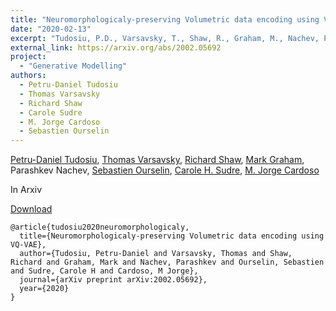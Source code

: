 ```yaml
---
title: "Neuromorphologicaly-preserving Volumetric data encoding using VQ-VAE"
date: "2020-02-13"
excerpt: "Tudosiu, P.D., Varsavsky, T., Shaw, R., Graham, M., Nachev, P., Ourselin, S., Sudre, C.H. and Cardoso, M.J., 2020. arXiv preprint arXiv:2002.05692."
external_link: https://arxiv.org/abs/2002.05692
project:
  - "Generative Modelling"
authors:
  - Petru-Daniel Tudosiu
  - Thomas Varsavsky
  - Richard Shaw
  - Carole Sudre
  - M. Jorge Cardoso
  - Sebastien Ourselin
---
```


[Petru-Daniel Tudosiu](/people/daniel_tudosiu), [Thomas Varsavsky](/people/thomas_varsavsky), [Richard Shaw](/people/richard_shaw), [Mark Graham](/people/mark_graham), Parashkev Nachev, [Sebastien Ourselin](/people/seb_ourselin), [Carole H. Sudre](/people/carole_sudre), [M. Jorge Cardoso](/people/jorge_cardoso)

In Arxiv

<a href="{{page.external_link}}" target="_blank"> Download </a>

```
@article{tudosiu2020neuromorphologicaly,
  title={Neuromorphologicaly-preserving Volumetric data encoding using VQ-VAE},
  author={Tudosiu, Petru-Daniel and Varsavsky, Thomas and Shaw, Richard and Graham, Mark and Nachev, Parashkev and Ourselin, Sebastien and Sudre, Carole H and Cardoso, M Jorge},
  journal={arXiv preprint arXiv:2002.05692},
  year={2020}
}
```

